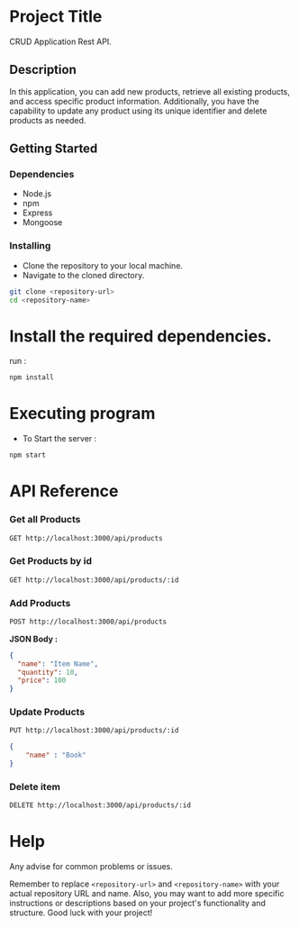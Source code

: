 # Project Title

CRUD Application Rest API.

## Description

In this application, you can add new products, retrieve all existing products, and access specific product information. Additionally, you have the capability to update any product using its unique identifier and delete products as needed.

## Getting Started

### Dependencies

- Node.js
- npm
- Express
- Mongoose

### Installing

- Clone the repository to your local machine.
- Navigate to the cloned directory.

```bash
git clone <repository-url>
cd <repository-name>
```

# Install the required dependencies.

run :

```bash
npm install
```

# Executing program

- To Start the server :

```bash
npm start
```

# API Reference

### Get all Products

```bash
GET http://localhost:3000/api/products
```

### Get Products by id

```bash
GET http://localhost:3000/api/products/:id
```

### Add Products

```bash
POST http://localhost:3000/api/products

```

**JSON Body :**

```JSON
{
  "name": "Item Name",
  "quantity": 10,
  "price": 100
}
```

### Update Products

```bash
PUT http://localhost:3000/api/products/:id
```

```JSON
{
    "name" : "Book"
}
```

### Delete item

```bash
DELETE http://localhost:3000/api/products/:id
```

# Help

Any advise for common problems or issues.


Remember to replace `<repository-url>` and `<repository-name>` with your actual repository URL and name. Also, you may want to add more specific instructions or descriptions based on your project's functionality and structure. Good luck with your project!

